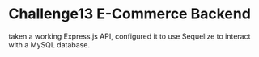 # Challenge13 E-Commerce Backend
 taken a working Express.js API, configured it to use Sequelize to interact with a MySQL database.
